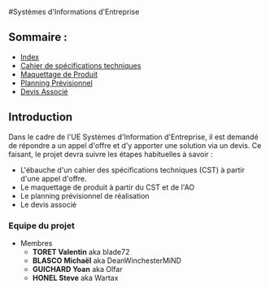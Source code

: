 #Systèmes d'Informations d'Entreprise


## Sommaire :
  - [Index](README.md)
  - [Cahier de spécifications techniques](doc/CST.md)
  - [Maquettage de Produit](doc/MaqProd.md)
  - [Planning Prévisionnel](doc/PlaPrev.md)
  - [Devis Associé](doc/DevAssoc.md)

## Introduction

Dans le cadre de l'UE Systèmes d'Information d'Entreprise, il est demandé de répondre a un appel d'offre et d'y apporter une solution via un devis.
Ce faisant, le projet devra suivre les étapes habituelles à savoir :
  - L'ébauche d'un cahier des spécifications techniques (CST) à partir d'une appel d'offre. 
  - Le maquettage de produit à partir du CST et de l'AO
  - Le planning prévisionnel de réalisation
  - Le devis associé
  
### Equipe du projet
* Membres
  - **TORET Valentin** aka blade72
  - **BLASCO Michaël** aka DeanWinchesterMiND
  - **GUICHARD Yoan**  aka Olfar
  - **HONEL Steve**    aka Wartax
